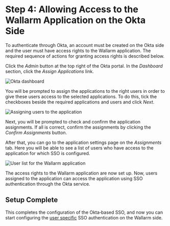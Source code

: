 #   Step 4: Allowing Access to the Wallarm Application on the Okta Side

[img-dashboard]:    ../../../../images/admin-guides/configuration-guides/sso/okta/okta-assign-app.png
[img-assignments]:  ../../../../images/admin-guides/configuration-guides/sso/okta/assignments.png
[img-user-list]:    ../../../../images/admin-guides/configuration-guides/sso/okta/user-list.png

[doc-use-user-auth]:   ../employ-user-auth.md 

To authenticate through Okta, an account must be created on the Okta side and the user must have access rights to the Wallarm application. The required sequence of actions for granting access rights is described below.

Click the *Admin* button at the top right of the Okta portal. In the *Dashboard* section, click the *Assign Applications* link.

![Okta dashboard][img-dashboard]

You will be prompted to assign the applications to the right users in order to give these users access to the selected applications. To do this, tick the checkboxes beside the required applications and users and click *Next*.

![Assigning users to the application][img-assignments]

Next, you will be prompted to check and confirm the application assignments. If all is correct, confirm the assignments by clicking the *Confirm Assignments* button.

After that, you can go to the application settings page on the *Assignments* tab. Here you will be able to see a list of users who have access to the application for which SSO is configured.

![User list for the Wallarm application][img-user-list]

The access rights to the Wallarm application are now set up. Now, users assigned to the application can access the application using SSO authentication through the Okta service.


##  Setup Complete

This completes the configuration of the Okta‑based SSO, and now you can start configuring the [user specific][doc-use-user-auth] SSO authentication on the Wallarm side.